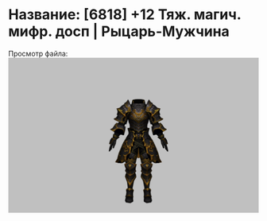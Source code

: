 # Название: [6818] +12 Тяж. магич. мифр. досп | Рыцарь-Мужчина

Просмотр файла:
![p000023.png](p000023.png)